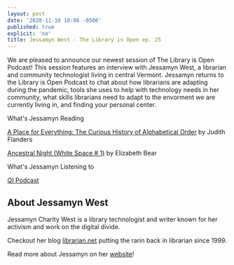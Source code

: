 ```yaml
---
layout: post
date: '2020-11-10 10:06 -0500'
published: true
explicit: 'no'
title: Jessamyn West - The Library is Open ep. 25
---
```


We are pleased to announce our newest session of The Library is Open Podcast! This session features an interview with Jessamyn West, a librarian and community technologist living in central Vermont. Jessamyn returns to the Library is Open Podcast to chat about how librarians are adapting during the pandemic, tools she uses to help with technology needs in her community, what skills librarians need to adapt to the envorment we are currently living in, and finding your personal center.

What's Jessamyn Reading 

[A Place for Everything: The Curious History of Alphabetical Order](https://www.basicbooks.com/titles/judith-flanders/a-place-for-everything/9781541675063/ "A Place for Everything") by Judith Flanders 

[Ancestral Night (White Space # 1)](https://www.goodreads.com/book/show/26159745-ancestral-night "Ancestral Night ") by Elizabeth Bear 

What's Jessamyn Listening to 

[QI Podcast](https://qi.com/shows/qi "QI Podcast")


## About Jessamyn West

Jessamyn Charity West is a library technologist and writer known for her activism and work on the digital divide. 

Checkout her blog [librarian.net](http://www.librarian.net/ "librarian.net") putting the rarin back in librarian since 1999.

Read more about Jessamyn on her [website](http://jessamyn.info/ "Website")! 

